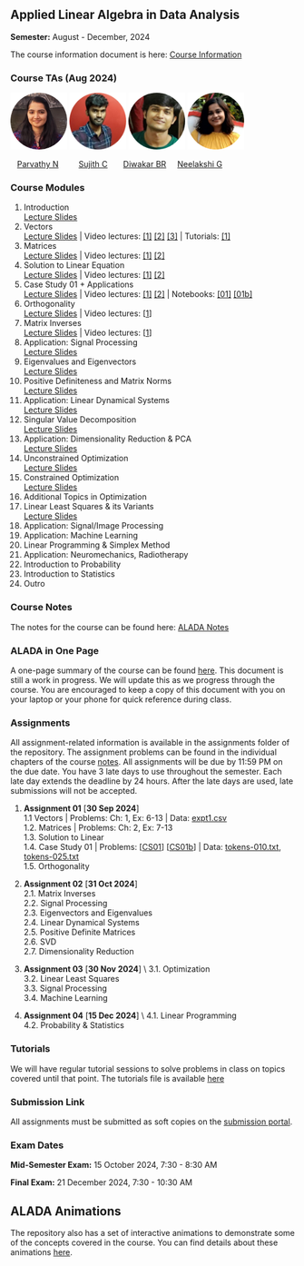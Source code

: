 ## Applied Linear Algebra in Data Analysis

**Semester:** August - December, 2024

The course information document is here: [Course Information](info.pdf)

### Course TAs (Aug 2024) 
<p align="left">
  <img src="tas/parvathy.png" alt="Parvathy" width="100"/>
  <img src="tas/sujithc.png" alt="Sujith" width="100"/>
  <img src="tas/diwakar.png" alt="Diwakar" width="100"/>
  <img src="tas/neelakshi.png" alt="Neelakshi" width="100"/>
</p>

<p align="left">
  &nbsp;&nbsp;&nbsp;<span><a href="https://github.com/ParvN">Parvathy N</a></span> &nbsp;&nbsp;&nbsp;&nbsp;&nbsp;&nbsp;&nbsp;
  <span><a href="https://github.com/SujithChristopher">Sujith C</a></span> &nbsp;&nbsp;&nbsp;&nbsp;&nbsp;
  <span><a href="https://github.com/bkdiwakar34">Diwakar BR</a></span> &nbsp;&nbsp;&nbsp;
  <span><a href="">Neelakshi G</a></span> 
</p>


### Course Modules

1. Introduction \
[Lecture Slides](lecture_slides/00-why_do_this_course.pdf) 
2. Vectors \
[Lecture Slides](lecture_slides/01-vector-spaces.pdf) | Video lectures: [[1]](https://youtu.be/RFObXkkr-_E?feature=shared) [[2]](https://youtu.be/-1B-MkUG2T0?feature=shared) [[3]](https://youtu.be/pcbpJQaUvjo?feature=shared) | Tutorials: [[1]](https://youtu.be/qiSqNm8fFfA?feature=shared)
3. Matrices \
[Lecture Slides](lecture_slides/02-matrices.pdf) | Video lectures: [[1]](https://youtu.be/qdkebZvMi1s?feature=shared) [[2]](https://youtu.be/ZVqRk5lwkLg?feature=shared)
4. Solution to Linear Equation \
[Lecture Slides](lecture_slides/03-solnslineareqns.pdf) | Video lectures: [[1]](https://youtu.be/eaQkGHJmHvU?feature=shared) [[2]](https://youtu.be/ckNeoC-_kSQ?feature=shared)
5. Case Study 01 + Applications \
[Lecture Slides](lecture_slides/casestudy-01.pdf) | Video lectures: [[1]](https://www.youtube.com/watch?v=oHCQBrHUPBg) [[2]](https://www.youtube.com/watch?v=gWg0zLkTPdk) | Notebooks: [[01]](case_studies/case_study_01.ipynb) [[01b]](case_studies/case_study_01b.ipynb)
6. Orthogonality \
[Lecture Slides](lecture_slides/04-orthogonality.pdf) | Video lectures: [[1](https://www.youtube.com/watch?v=u4jr59w2KE0)]
7. Matrix Inverses \
[Lecture Slides](lecture_slides/05-matrixinverses.pdf) | Video lectures: [[1](https://www.youtube.com/watch?v=ER4nHeavoMY)]
8. Application: Signal Processing \
[Lecture Slides](lecture_slides/06-signalprocessing)
9. Eigenvalues and Eigenvectors \
[Lecture Slides](lecture_slides/07-eigenvalvec.pdf)
10. Positive Definiteness and Matrix Norms \
[Lecture Slides](lecture_slides/08-pdmatnorm.pdf)
11. Application: Linear Dynamical Systems \
[Lecture Slides](lecture_slides/09-lds.pdf)
12. Singular Value Decomposition \
[Lecture Slides](lecture_slides/10-svd.pdf)
13. Application: Dimensionality Reduction & PCA \
[Lecture Slides](lecture_slides/11-dimredpca.pdf)
14. Unconstrained Optimization \
[Lecture Slides](lecture_slides/12-opt.pdf)
15. Constrained Optimization \
[Lecture Slides](lecture_slides/13-constopt.pdf)
16. Additional Topics in Optimization 
17. Linear Least Squares & its Variants \
[Lecture Slides](lecture_slides/15-leastsquares.pdf)
18. Application: Signal/Image Processing 
19. Application: Machine Learning 
20. Linear Programming & Simplex Method
21. Application: Neuromechanics, Radiotherapy
22. Introduction to Probability
23. Introduction to Statistics
24. Outro

### Course Notes
The notes for the course can be found here: [ALADA Notes](notes/aladanotes.pdf)

### ALADA in One Page
A one-page summary of the course can be found [here](notes/onepage.pdf). This document is still a work in progress. We will update this as we progress through the course. You are encouraged to keep a copy of this document with you on your laptop or your phone for quick reference during class.

### Assignments
All assignment-related information is available in the assignments folder of the repository. The assignment problems can be found in the individual chapters of the course [notes](notes/aladanotes.pdf). All assignments will be due by 11:59 PM on the due date. You have 3 late days to use throughout the semester. Each late day extends the deadline by 24 hours. After the late days are used, late submissions will not be accepted.

1. **Assignment 01** [**30 Sep 2024**] \
    1.1 Vectors | Problems: Ch: 1, Ex: 6-13 | Data: [expt1.csv](assignments/vectors/expt1.csv) \
    1.2. Matrices | Problems: Ch: 2, Ex: 7-13 \
    1.3. Solution to Linear \
    1.4. Case Study 01 | Problems: [[CS01](case_studies/case_study_01.ipynb)] [[CS01b](case_studies/case_study_01b.ipynb)] | Data: [tokens-010.txt](case_studies/data/case_study_01/tokens-010.txt), [tokens-025.txt](case_studies/data/case_study_01/tokens-025.txt) \
    1.5. Orthogonality

2. **Assignment 02** [**31 Oct 2024**] \
    2.1. Matrix Inverses \
    2.2. Signal Processing \
    2.3. Eigenvectors and Eigenvalues \
    2.4. Linear Dynamical Systems \
    2.5. Positive Definite Matrices \
    2.6. SVD \
    2.7. Dimensionality Reduction

3. **Assignment 03** [**30 Nov 2024**] \ 
    3.1. Optimization \
    3.2. Linear Least Squares \
    3.3. Signal Processing \
    3.4. Machine Learning

4. **Assignment 04** [**15 Dec 2024**] \ 
    4.1. Linear Programming \
    4.2. Probability & Statistics

### Tutorials
We will have regular tutorial sessions to solve problems in class on topics covered until that point. The tutorials file is available [here](assignments/tutorial.pdf)

### Submission Link
All assignments must be submitted as soft copies on the [submission portal]().

### Exam Dates
**Mid-Semester Exam:** 15 October 2024, 7:30 - 8:30 AM

**Final Exam:** 21 December 2024, 7:30 - 10:30 AM

## ALADA Animations
The repository also has a set of interactive animations to demonstrate some of the concepts covered in the course. You can find details about these animations [here](aladaanim.md).
